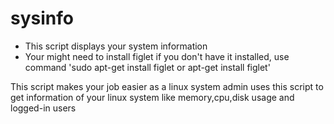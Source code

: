 # sysinfo
* This script displays your system information
* Your might need to install figlet if you don't have it installed, use command
'sudo apt-get install figlet or apt-get install figlet'

This script makes your job easier as a linux system admin
uses this script to get information of your linux system like memory,cpu,disk usage and logged-in users

